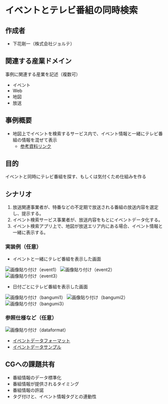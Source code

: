 # イベントとテレビ番組の同時検索

## 作成者
- 下花剛一（株式会社ジョルテ）

## 関連する産業ドメイン
事例に関連する産業を記述（複数可）
- イベント
- Web
- 地図
- 放送

## 事例概要
- 地図上でイベントを検索するサービス内で、イベント情報と一緒にテレビ番組の情報を混ぜて表示
  - [参考資料リンク](https://github.com/w3c-cg/mcm-jp/blob/main/reports/use-cases/event-metadata/%E5%8F%82%E8%80%83%E8%B3%87%E6%96%99.pdf)

## 目的
イベントと同時にテレビ番組を探す、もしくは気付くため仕組みを作る

## シナリオ

1. 放送関連事業者が、特番などの不定期で放送される番組の放送内容を選定し、提示する。
2. イベント検索サービス事業者が、放送内容をもとにイベントデータ化する。
3. イベント検索アプリ上で、地図が放送エリア内にある場合、イベント情報と一緒に表示する。

### 実装例（任意）

- イベントと一緒にテレビ番組を表示した画面

![画像貼り付け（event1）](https://w3c-cg.github.io/mcm-jp/reports/use-cases/event-metadata/event1.png "event1")
![画像貼り付け（event2）](https://w3c-cg.github.io/mcm-jp/reports/use-cases/event-metadata/event2.png "event2")
![画像貼り付け（event3）](https://w3c-cg.github.io/mcm-jp/reports/use-cases/event-metadata/event3.png "event3")

- 日付ごとにテレビ番組を表示した画面

![画像貼り付け（bangumi1）](https://w3c-cg.github.io/mcm-jp/reports/use-cases/event-metadata/bangumi1.png "bangumi1")
![画像貼り付け（bangumi2）](https://w3c-cg.github.io/mcm-jp/reports/use-cases/event-metadata/bangumi2.png "bangumi2")
![画像貼り付け（bangumi3）](https://w3c-cg.github.io/mcm-jp/reports/use-cases/event-metadata/bangumi3.png "bangumi3")

### 参照仕様など（任意）

![画像貼り付け（dataformat）](https://w3c-cg.github.io/mcm-jp/reports/use-cases/event-metadata/dataformat.png "dataformat")
- [イベントデータフォーマット](https://w3c-cg.github.io/mcm-jp/reports/use-cases/event-metadata/event-data-format.xlsx)
- [イベントデータサンプル](https://w3c-cg.github.io/mcm-jp/reports/use-cases/event-metadata/event-data_2025-01-14_2025-01-31.xlsx)

## CGへの課題共有
- 番組情報のデータ標準化
- 番組情報が提供されるタイミング
- 番組情報の許諾
- タグ付けと、イベント情報タグとの連動性
